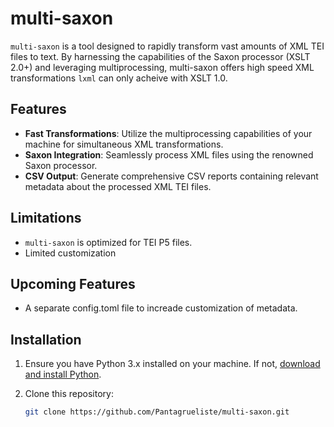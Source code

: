 # multi-saxon

``multi-saxon`` is a tool designed to rapidly transform vast amounts of XML TEI files to text. By harnessing the capabilities of the Saxon processor (XSLT 2.0+) and leveraging multiprocessing, multi-saxon offers high speed XML transformations `lxml` can only acheive with XSLT 1.0.

## Features

- **Fast Transformations**: Utilize the multiprocessing capabilities of your machine for simultaneous XML transformations.
- **Saxon Integration**: Seamlessly process XML files using the renowned Saxon processor.
- **CSV Output**: Generate comprehensive CSV reports containing relevant metadata about the processed XML TEI files.

## Limitations
- ``multi-saxon`` is optimized for TEI P5 files.
- Limited customization

## Upcoming Features
- A separate config.toml file to increade customization of metadata. 

## Installation

1. Ensure you have Python 3.x installed on your machine. If not, [download and install Python](https://www.python.org/downloads/).

2. Clone this repository:
   ```bash
   git clone https://github.com/Pantagrueliste/multi-saxon.git
   ```
